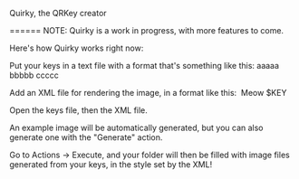 Quirky, the QRKey creator

======
NOTE: Quirky is a work in progress, with more features to come.

Here's how Quirky works right now:

Put your keys in a text file with a format that's something like this:
aaaaa
bbbbb
ccccc

Add an XML file for rendering the image, in a format like this:
<RENDER HEIGHT="200" WIDTH="200">
	<IMAGE FILE="test.png" X="50" Y="50" />
	<TEXT X="50" Y="50">Meow $KEY</TEXT>
</RENDER>

Open the keys file, then the XML file.

An example image will be automatically generated, but you can also generate one with the "Generate" action.

Go to Actions -> Execute, and your folder will then be filled with image files generated from your keys, in the style set by the XML!
